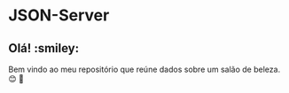 # JSON-Server

<h2>Olá! :smiley: </h2> 

Bem vindo ao meu repositório que reúne dados sobre um salão de beleza. :blush: :haircut:
